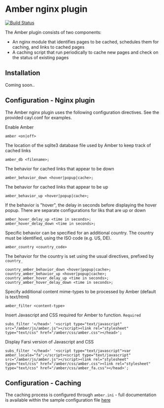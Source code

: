 # Amber nginx plugin #

[![Build Status](https://travis-ci.org/berkmancenter/robustness_nginx.png?branch=master)](https://travis-ci.org/berkmancenter/robustness_nginx)

The Amber plugin consists of two components:

* An nginx module that identifies pages to be cached, schedules them for caching, and links to cached pages
* A caching script that run periodically to cache new pages and check on the status of existing pages

## Installation ##

Coming soon..

## Configuration - Nginx plugin ##

The Amber nginx plugin uses the following configuration directives. See the provided cayl.conf for examples. 

Enable Amber

    amber <on|off>

The location of the sqlite3 database file used by Amber to keep track of cached links

    amber_db <filename>;

The behavior for cached links that appear to be down

    amber_behavior_down <hover|popup|cache>;

The behavior for cached links that appear to be up

    amber_behavior_up <hover|popup|cache>;

If the behavior is "hover", the delay in seconds before displaying the hover popup. There are separate configurations for liks that are up or down

    amber_hover_delay_up <time in seconds>;
    amber_hover_delay_down <time in seconds>;

Specific behavior can be specified for an additional country. The country must be identified, using the ISO code (e.g. US, DE). 

    amber_country <country_code>

The behavior for the country is set using the usual directives, prefixed by ```country_```

    country_amber_behavior_down <hover|popup|cache>;
    country_amber_behavior_up <hover|popup|cache>;
    country_amber_hover_delay_up <time in seconds>;
    country_amber_hover_delay_down <time in seconds>;

Specify additional content mime-types to be processed by Amber (default is text/html)

    amber_filter <content-type>

Insert Javascript and CSS required for Amber to function. `Required`

    subs_filter '</head>' '<script type="text/javascript" src="/amber/js/amber.js"></script><link rel="stylesheet" type="text/css" href="/amber/css/amber.css"></head>';

Display Farsi version of Javascript and CSS 

    subs_filter '</head>' '<script type="text/javascript">var amber_locale="fa";</script><script type="text/javascript" src="/amber/js/amber.js"></script><link rel="stylesheet" type="text/css" href="/amber/css/amber.css"><link rel="stylesheet" type="text/css" href="/amber/css/amber_fa.css"></head>';

## Configuration - Caching ##

The caching process is configured through ```amber.ini``` - full documentation is available within the sample configuration file [here](https://github.com/berkmancenter/robustness_common/blob/master/src/amber.ini) 

